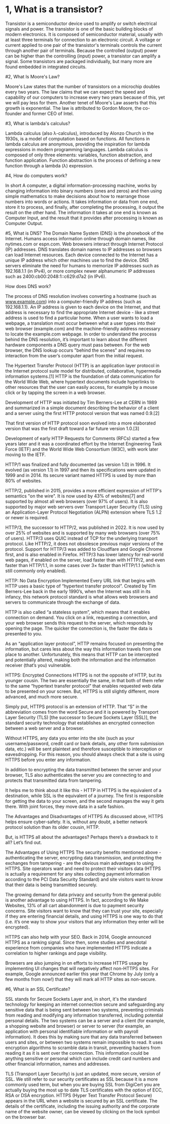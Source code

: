 # 1, What is a transistor? 

Transistor is a semiconductor device used to amplify or switch electrical signals and power. The transistor is one of the basic building blocks of modern electronics. It is composed of semiconductor material, usually with at least three terminals for connection to an electronic circuit. A voltage or current applied to one pair of the transistor's terminals controls the current through another pair of terminals. Because the controlled (output) power can be higher than the controlling (input) power, a transistor can amplify a signal. Some transistors are packaged individually, but many more are found embedded in integrated circuits.

#2, What Is Moore's Law?

Moore's Law states that the number of transistors on a microchip doubles every two years. The law claims that we can expect the speed and capability of our computers to increase every two years because of this, yet we will pay less for them. Another tenet of Moore's Law asserts that this growth is exponential. The law is attributed to Gordon Moore, the co-founder and former CEO of Intel.

#3, What is lambda's calculus? 

Lambda calculus (also λ-calculus), introduced by Alonzo Church in the 1930s, is a model of computation based on functions. All functions in lambda calculus are anonymous, providing the inspiration for lambda expressions in modern programming languages. Lambda calculus is composed of only three elements: variables, function abstraction, and function application. Function abstraction is the process of defining a new function through a lambda (λ) expression. 

#4, How do computers work? 

In short A computer, a digital information-processing machine, works by changing information into binary numbers (ones and zeros) and then using simple mathematics to make decisions about how to rearrange those numbers into words or actions. It takes information or data from one end, store it to process, and finally, after completing the processing, it output the result on the other hand. The information it takes at one end is known as Computer Input, and the result that it provides after processing is known as Computer Output.

#5, What is DNS?
The Domain Name System (DNS) is the phonebook of the Internet. Humans access information online through domain names, like nytimes.com or espn.com. Web browsers interact through Internet Protocol (IP) addresses. DNS translates domain names to IP addresses so browsers can load Internet resources.
Each device connected to the Internet has a unique IP address which other machines use to find the device. DNS servers eliminate the need for humans to memorize IP addresses such as 192.168.1.1 (in IPv4), or more complex newer alphanumeric IP addresses such as 2400:cb00:2048:1::c629:d7a2 (in IPv6). 

How does DNS work?

The process of DNS resolution involves converting a hostname (such as www.example.com) into a computer-friendly IP address (such as 192.168.1.1). An IP address is given to each device on the Internet, and that address is necessary to find the appropriate Internet device - like a street address is used to find a particular home. When a user wants to load a webpage, a translation must occur between what a user types into their web browser (example.com) and the machine-friendly address necessary to locate the example.com webpage. In order to understand the process behind the DNS resolution, it’s important to learn about the different hardware components a DNS query must pass between. For the web browser, the DNS lookup occurs "behind the scenes" and requires no interaction from the user’s computer apart from the initial request.

The Hypertext Transfer Protocol (HTTP) is an application layer protocol in the Internet protocol suite model for distributed, collaborative, hypermedia information systems.[1] HTTP is the foundation of data communication for the World Wide Web, where hypertext documents include hyperlinks to other resources that the user can easily access, for example by a mouse click or by tapping the screen in a web browser.

Development of HTTP was initiated by Tim Berners-Lee at CERN in 1989 and summarized in a simple document describing the behavior of a client and a server using the first HTTP protocol version that was named 0.9.[2]

That first version of HTTP protocol soon evolved into a more elaborated version that was the first draft toward a far future version 1.0.[3]

Development of early HTTP Requests for Comments (RFCs) started a few years later and it was a coordinated effort by the Internet Engineering Task Force (IETF) and the World Wide Web Consortium (W3C), with work later moving to the IETF.

HTTP/1 was finalized and fully documented (as version 1.0) in 1996. It evolved (as version 1.1) in 1997 and then its specifications were updated in 1999 and in 2014.
Its secure variant named HTTPS is used by more than 80% of websites.

HTTP/2, published in 2015, provides a more efficient expression of HTTP's semantics "on the wire". It is now used by 43% of websites[7] and supported by almost all web browsers (over 97% of users). It is also supported by major web servers over Transport Layer Security (TLS) using an Application-Layer Protocol Negotiation (ALPN) extension where TLS 1.2 or newer is required.

HTTP/3, the successor to HTTP/2, was published in 2022. It is now used by over 25% of websites and is supported by many web browsers (over 75% of users). HTTP/3 uses QUIC instead of TCP for the underlying transport protocol. Like HTTP/2, it does not obsolesce previous major versions of the protocol. Support for HTTP/3 was added to Cloudflare and Google Chrome first, and is also enabled in Firefox. HTTP/3 has lower latency for real-world web pages, if enabled on the server, load faster than with HTTP/2, and even faster than HTTP/1.1, in some cases over 3× faster than HTTP/1.1 (which is still commonly only enabled).

HTTP: No Data Encryption Implemented
Every URL link that begins with HTTP uses a basic type of “hypertext transfer protocol”. Created by Tim Berners-Lee back in the early 1990’s, when the Internet was still in its infancy, this network protocol standard is what allows web browsers and servers to communicate through the exchange of data.

HTTP is also called “a stateless system”, which means that it enables connection on demand. You click on a link, requesting a connection, and your web browser sends this request to the server, which responds by opening the page. The quicker the connection is, the faster the data is presented to you.

As an “application layer protocol”, HTTP remains focused on presenting the information, but cares less about the way this information travels from one place to another. Unfortunately, this means that HTTP can be intercepted and potentially altered, making both the information and the information receiver (that’s you) vulnerable.

HTTPS: Encrypted Connections
HTTPS is not the opposite of HTTP, but its younger cousin. The two are essentially the same, in that both of them refer to the same “hypertext transfer protocol” that enables requested web data to be presented on your screen. But, HTTPS is still slightly different, more advanced, and much more secure.

Simply put, HTTPS protocol is an extension of HTTP. That “S” in the abbreviation comes from the word Secure and it is powered by Transport Layer Security (TLS) [the successor to Secure Sockets Layer (SSL)], the standard security technology that establishes an encrypted connection between a web server and a browser.

Without HTTPS, any data you enter into the site (such as your username/password, credit card or bank details, any other form submission data, etc.) will be sent plaintext and therefore susceptible to interception or eavesdropping. For this reason, you should always check that a site is using HTTPS before you enter any information.

In addition to encrypting the data transmitted between the server and your browser, TLS also authenticates the server you are connecting to and protects that transmitted data from tampering.

It helps me to think about it like this - HTTP in HTTPS is the equivalent of a destination, while SSL is the equivalent of a journey. The first is responsible for getting the data to your screen, and the second manages the way it gets there. With joint forces, they move data in a safe fashion.  

The Advantages and Disadvantages of HTTPS
As discussed above, HTTPS helps ensure cyber-safety. It is, without any doubt, a better network protocol solution than its older cousin, HTTP.

But, is HTTPS all about the advantages? Perhaps there’s a drawback to it all? Let’s find out.  

The Advantages of Using HTTPS
The security benefits mentioned above - authenticating the server, encrypting data transmission, and protecting the exchanges from tampering - are the obvious main advantages to using HTTPS. Site operators want and need to protect their visitors data (HTTPS is actually a requirement for any sites collecting payment information according to the PCI Data Security Standard) and site visitors want to know that their data is being transmitted securely.

The growing demand for data privacy and security from the general public is another advantage to using HTTPS. In fact, according to We Make Websites, 13% of all cart abandonment is due to payment security concerns. Site visitors want to know that they can trust your site, especially if they are entering financial details, and using HTTPS is one way to do that (i.e. it’s one way to show your visitors that any information they enter will be encrypted).

HTTPS can also help with your SEO. Back in 2014, Google announced HTTPS as a ranking signal. Since then, some studies and anecdotal experience from companies who have implemented HTTPS indicate a correlation to higher rankings and page visibility.

Browsers are also jumping in on efforts to increase HTTPS usage by implementing UI changes that will negatively affect non-HTTPS sites. For example, Google announced earlier this year that Chrome by July (only a few months from now!) that they will mark all HTTP sites as non-secure.

#6, What is an SSL Certificate?

SSL stands for Secure Sockets Layer and, in short, it's the standard technology for keeping an internet connection secure and safeguarding any sensitive data that is being sent between two systems, preventing criminals from reading and modifying any information transferred, including potential personal details. The two systems can be a server and a client (for example, a shopping website and browser) or server to server (for example, an application with personal identifiable information or with payroll information). It does this by making sure that any data transferred between users and sites, or between two systems remain impossible to read. It uses encryption algorithms to scramble data in transit, preventing hackers from reading it as it is sent over the connection. This information could be anything sensitive or personal which can include credit card numbers and other financial information, names and addresses. 

TLS (Transport Layer Security) is just an updated, more secure, version of SSL. We still refer to our security certificates as SSL because it is a more commonly used term, but when you are buying SSL from DigiCert you are actually buying the most up to date TLS certificates with the option of ECC, RSA or DSA encryption. HTTPS (Hyper Text Transfer Protocol Secure) appears in the URL when a website is secured by an SSL certificate. The details of the certificate, including the issuing authority and the corporate name of the website owner, can be viewed by clicking on the lock symbol on the browser bar.

